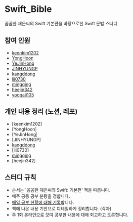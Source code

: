 # Swift_Bible
꼼꼼한 재은씨의 Swift 기본편을 바탕으로한 Swift 문법 스터디

## 참여 인원
- [keenkim1202](https://github.com/keenkim1202/)
- [YongHoon](https://github.com/akatcn)
- [YeJinHong](https://github.com/florence96)
- [JINHYUNGP](https://github.com/JINHYUNGP)
- [kangddong](https://github.com/kanddong)
- [lii0730](https://github.com/lii0730)
- [mingging](https://github.com/mingging)
- [heejin342](https://github.com/heejin342)
- [yoogail105](https://github.com/yoogail105)
## 개인 내용 정리 (노션, 레포)
- [keenkim1202]
- [YongHoon]
- [YeJinHong]
- [JINHYUNGP]
- [kangddong](https://www.notion.so/Workspace-60cdccac03ad4deb83a1067577e2cab3)
- [lii0730]
- [mingging](https://mingging.notion.site/Swift-90657d13c64a4ea99d61ef8e12b68ca4)
- [heejin342]

## 스터디 규칙
- 순서는 '꼼꼼한 재은씨의 Swift: 기본편' 책을 따릅니다.
- 매주 공통 공부 분량을 정합니다.
- [매일 공부 현황에 대해 기록](https://ossified-gas-bd2.notion.site/Swify_Bible-f8c4bcd1d6fc4c89a27d81354080a05c)합니다.
- 책에 나온 내용 기반으로 디테일하게 정리합니다. (각자)
- 주 1회 온라인으로 모여 공부한 내용에 대해 회고하고 토론합니다.

